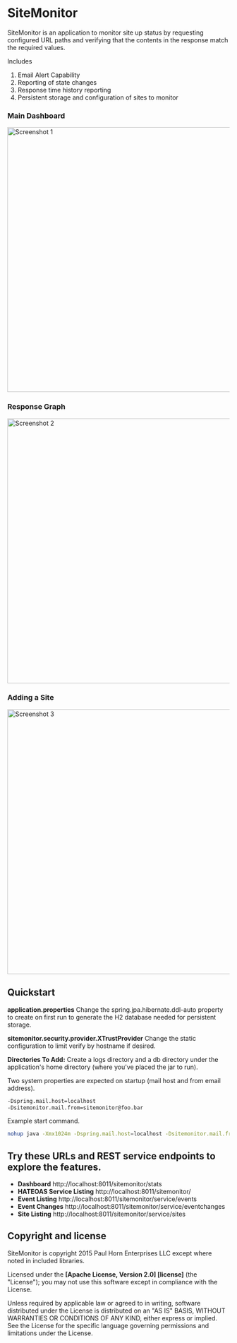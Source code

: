 # SiteMonitor

SiteMonitor is an application to monitor site up status by requesting configured URL paths and verifying that the contents in the response match the required values.

Includes
1. Email Alert Capability
2. Reporting of state changes
3. Response time history reporting
4. Persistent storage and configuration of sites to monitor

### Main Dashboard

<p>
  <img src="https://raw.githubusercontent.com/fuzzbient/sitemonitor/master/doc/screenshot1.jpg" style="width:600px" alt="Screenshot 1"/>
</p>

### Response Graph

<p>
  <img src="https://raw.githubusercontent.com/fuzzbient/sitemonitor/master/doc/screenshot2.jpg" style="width:600px" alt="Screenshot 2"/>
</p>

### Adding a Site

<p>
  <img src="https://raw.githubusercontent.com/fuzzbient/sitemonitor/master/doc/screenshot3.jpg" style="width:600px" alt="Screenshot 3"/>
</p>

## Quickstart

**application.properties** Change the spring.jpa.hibernate.ddl-auto property to create on first run to generate the H2 database needed for persistent storage.

**sitemonitor.security.provider.XTrustProvider** Change the static configuration to limit verify by hostname if desired.

**Directories To Add:** Create a logs directory and a db directory under the application's home directory (where you've placed the jar to run).

Two system properties are expected on startup (mail host and from email address).

```bash
-Dspring.mail.host=localhost 
-Dsitemonitor.mail.from=sitemonitor@foo.bar
```

Example start command.

```bash
nohup java -Xmx1024m -Dspring.mail.host=localhost -Dsitemonitor.mail.from=sitemonitor@foo.bar -jar $JARFile --server.port=8011 > /dev/null 2> ./sitemonitor.err & echo $! > sitemonitor.pid
```
## Try these URLs and REST service endpoints to explore the features.

* **Dashboard** http://localhost:8011/sitemonitor/stats
* **HATEOAS Service Listing** http://localhost:8011/sitemonitor/
* **Event Listing** http://localhost:8011/sitemonitor/service/events
* **Event Changes** http://localhost:8011/sitemonitor/service/eventchanges
* **Site Listing** http://localhost:8011/sitemonitor/service/sites

## Copyright and license

SiteMonitor is copyright 2015 Paul Horn Enterprises LLC except where noted in included libraries.

Licensed under the **[Apache License, Version 2.0] [license]** (the "License");
you may not use this software except in compliance with the License.

Unless required by applicable law or agreed to in writing, software
distributed under the License is distributed on an "AS IS" BASIS,
WITHOUT WARRANTIES OR CONDITIONS OF ANY KIND, either express or implied.
See the License for the specific language governing permissions and
limitations under the License.
